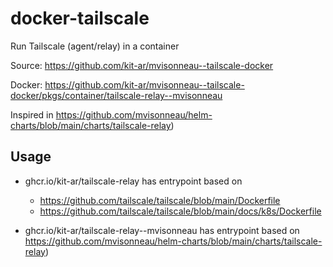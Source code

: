 # docker-tailscale

Run Tailscale (agent/relay) in a container

Source: https://github.com/kit-ar/mvisonneau--tailscale-docker

Docker: https://github.com/kit-ar/mvisonneau--tailscale-docker/pkgs/container/tailscale-relay--mvisonneau

Inspired in https://github.com/mvisonneau/helm-charts/blob/main/charts/tailscale-relay)

## Usage

* ghcr.io/kit-ar/tailscale-relay
  has entrypoint based on
  * https://github.com/tailscale/tailscale/blob/main/Dockerfile
  * https://github.com/tailscale/tailscale/blob/main/docs/k8s/Dockerfile

* ghcr.io/kit-ar/tailscale-relay--mvisonneau
  has entrypoint based on https://github.com/mvisonneau/helm-charts/blob/main/charts/tailscale-relay)

